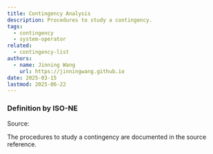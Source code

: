 ```yaml
---
title: Contingency Analysis
description: Procedures to study a contingency.
tags:
  - contingency
  - system-operator
related:
  - contingency-list
authors:
  - name: Jinning Wang
    url: https://jinningwang.github.io
date: 2025-03-15
lastmod: 2025-06-22
---
```


### Definition by ISO-NE

Source: <d-cite key="isone2024crop34007"></d-cite>

The procedures to study a contingency are documented in the source reference.
